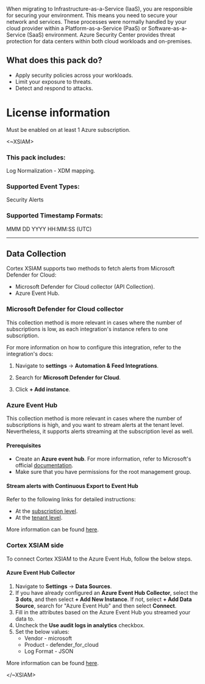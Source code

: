 When migrating to Infrastructure-as-a-Service (IaaS), you are responsible for securing your environment. 
This means you need to secure your network and services. 
These processes were normally handled by your cloud provider within a Platform-as-a-Service (PaaS) or Software-as-a-Service (SaaS) environment. 
Azure Security Center provides threat protection for data centers within both cloud workloads and on-premises. 

## What does this pack do?

- Apply security policies across your workloads.
- Limit your exposure to threats.
- Detect and respond to attacks.


# License information

Must be enabled on at least 1 Azure subscription.

<~XSIAM>

### This pack includes:

Log Normalization - XDM mapping.

### Supported Event Types:

Security Alerts

### Supported Timestamp Formats:

MMM DD YYYY HH:MM:SS (UTC)


***

## Data Collection

Cortex XSIAM supports two methods to fetch alerts from Microsoft Defender for Cloud:

- Microsoft Defender for Cloud collector (API Collection).
- Azure Event Hub.

### Microsoft Defender for Cloud collector 

This collection method is more relevant in cases where the number of subscriptions is low, as each integration's instance refers to one subscription.

For more information on how to configure this integration, refer to the integration's docs:

1. Navigate to **settings** &rarr; **Automation & Feed Integrations**.

2. Search for **Microsoft Defender for Cloud**.
3. Click **+ Add instance**.


### Azure Event Hub 

This collection method is more relevant in cases where the number of subscriptions is high, and you want to stream alerts at the tenant level.
Nevertheless, it supports alerts streaming at the subscription level as well.

#### Prerequisites

- Create an **Azure event hub**. For more information, refer to Microsoft's official [documentation](https://learn.microsoft.com/en-us/azure/event-hubs/event-hubs-create).
- Make sure that you have permissions for the root management group.

#### Stream alerts with Continuous Export to Event Hub

Refer to the following links for detailed instructions:

- At the [subscription level](https://learn.microsoft.com/en-us/azure/defender-for-cloud/continuous-export). 
- At the [tenant level](https://learn.microsoft.com/en-us/azure/defender-for-cloud/continuous-export-azure-policy).

More information can be found [here](https://learn.microsoft.com/en-us/azure/defender-for-cloud/export-to-siem#stream-alerts-with-continuous-export).

### Cortex XSIAM side

To connect Cortex XSIAM to the Azure Event Hub, follow the below steps.

#### Azure Event Hub Collector

1. Navigate to **Settings** &rarr; **Data Sources**.
2. If you have already configured an **Azure Event Hub Collector**, select the **3 dots**, and then select **+ Add New Instance**. If not, select **+ Add Data Source**, search for "Azure Event Hub" and then select **Connect**.
3. Fill in the attributes based on the Azure Event Hub you streamed your data to.
4. Uncheck the **Use audit logs in analytics** checkbox.
5. Set the below values:
   - Vendor - microsoft
   - Product - defender_for_cloud
   - Log Format - JSON

More information can be found [here](https://docs-cortex.paloaltonetworks.com/r/Cortex-XSIAM/Cortex-XSIAM-Administrator-Guide/Ingest-Logs-from-Microsoft-Azure-Event-Hub?tocId=yjPDSlvRYtlNncGBLHOzvw).

</~XSIAM>